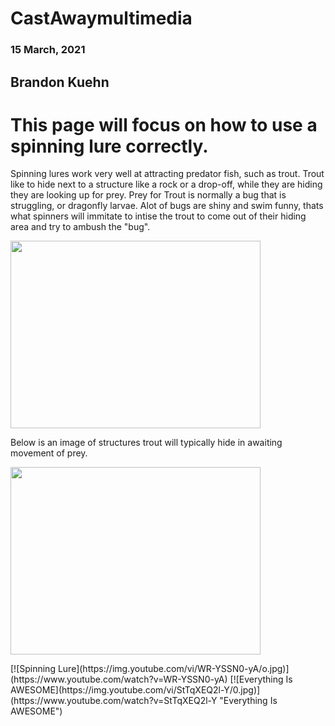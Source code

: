# CastAwaymultimedia
<h3>15 March, 2021</h3>
<h2>Brandon Kuehn</h2>
<h1> This page will focus on how to use a spinning lure correctly. </h1>

<p> Spinning lures work very well at attracting predator fish, such as trout.  Trout like to hide next to a structure like a rock or a drop-off, while they are hiding they are looking up for prey.  Prey for Trout is normally a bug that is struggling, or dragonfly larvae.  Alot of bugs are shiny and swim funny, thats what spinners will immitate to intise the trout to come out of their hiding area and try to ambush the "bug". </p>
<p><img src=https://cdn3.volusion.com/mshnk.xodmr/v/vspfiles/photos/PantherMartinHolo-2.jpg?v-cache=1388216515 width= 400 height= 300></p>
<p> Below is an image of structures trout will typically hide in awaiting movement of prey.</p>
<p><img src=https://user-images.githubusercontent.com/79542721/111178075-6c048900-8570-11eb-9e54-a81965a21abf.jpg width= 400 height= 300></p>
[![Spinning Lure](https://img.youtube.com/vi/WR-YSSN0-yA/o.jpg)](https://www.youtube.com/watch?v=WR-YSSN0-yA)
[![Everything Is AWESOME](https://img.youtube.com/vi/StTqXEQ2l-Y/0.jpg)](https://www.youtube.com/watch?v=StTqXEQ2l-Y "Everything Is AWESOME")

